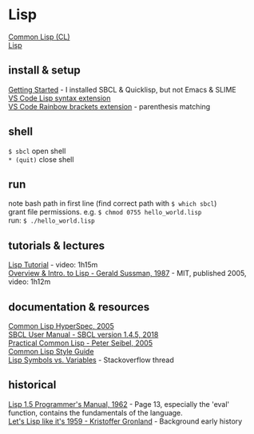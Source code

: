 # Lisp
[Common Lisp (CL)](https://en.wikipedia.org/wiki/Common_Lisp)  
[Lisp](https://en.wikipedia.org/wiki/Lisp_(programming_language))

## install & setup
[Getting Started](https://lisp-lang.org/learn/getting-started/) - I installed SBCL & Quicklisp, but not Emacs & SLIME  
[VS Code Lisp syntax extension](https://marketplace.visualstudio.com/items?itemName=mattn.Lisp)  
[VS Code Rainbow brackets extension](https://marketplace.visualstudio.com/items?itemName=2gua.rainbow-brackets) - parenthesis matching

## shell
`$ sbcl` open shell  
`* (quit)` close shell  

## run
note bash path in first line (find correct path with `$ which sbcl`)  
grant file permissions. e.g. `$ chmod 0755 hello_world.lisp`   
run: `$ ./hello_world.lisp`  

## tutorials & lectures
[Lisp Tutorial](https://www.youtube.com/watch?v=ymSq4wHrqyU) - video: 1h15m  
[Overview & Intro. to Lisp - Gerald Sussman, 1987](https://www.youtube.com/watch?v=-J_xL4IGhJA&list=PLE18841CABEA24090) - MIT, published 2005, video: 1h12m  

## documentation & resources
[Common Lisp HyperSpec, 2005](http://www.lispworks.com/documentation/HyperSpec/Front/index.htm)  
[SBCL User Manual - SBCL version 1.4.5, 2018](http://students.mimuw.edu.pl/~zbyszek/lisp/doc/sbcl.pdf)  
[Practical Common Lisp - Peter Seibel, 2005](http://www.gigamonkeys.com/book/)  
[Common Lisp Style Guide](https://google.github.io/styleguide/lispguide.xml)  
[Lisp Symbols vs. Variables](https://stackoverflow.com/questions/3590221/what-is-the-difference-between-a-variable-and-a-symbol-in-lisp) - Stackoverflow thread  
 

## historical
[Lisp 1.5 Programmer's Manual, 1962](http://www.softwarepreservation.org/projects/LISP/book/LISP%201.5%20Programmers%20Manual.pdf) - Page 13, especially the 'eval' function, contains the fundamentals of the language.  
[Let's Lisp like it's 1959 - Kristoffer Gronland](https://www.youtube.com/watch?v=F140RNyuKXg) - Background early history  

